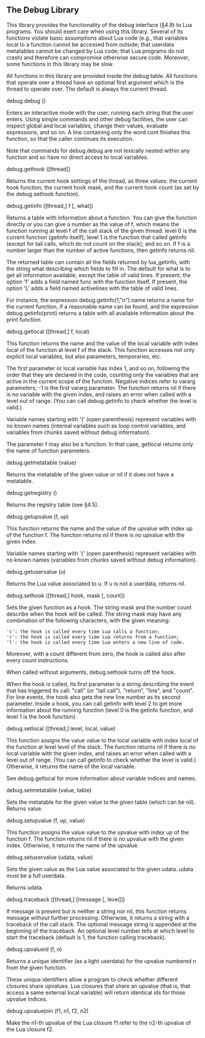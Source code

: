 
## The Debug Library

This library provides the functionality of the debug interface (§4.9) to Lua programs. 
You should exert care when using this library. 
Several of its functions violate basic assumptions about Lua code 
(e.g., that variables local to a function cannot be accessed from outside; 
that userdata metatables cannot be changed by Lua code; 
that Lua programs do not crash) and therefore can compromise otherwise secure code. 
Moreover, some functions in this library may be slow.

All functions in this library are provided inside the debug table. 
All functions that operate over a thread have an optional first argument 
which is the thread to operate over. 
The default is always the current thread. 

debug.debug ()

Enters an interactive mode with the user, running each string that the user enters. Using simple commands and other debug facilities, the user can inspect global and local variables, change their values, evaluate expressions, and so on. A line containing only the word cont finishes this function, so that the caller continues its execution.

Note that commands for debug.debug are not lexically nested within any function and so have no direct access to local variables.

debug.gethook ([thread])

Returns the current hook settings of the thread, as three values: the current hook function, the current hook mask, and the current hook count (as set by the debug.sethook function).

debug.getinfo ([thread,] f [, what])

Returns a table with information about a function. You can give the function directly or you can give a number as the value of f, which means the function running at level f of the call stack of the given thread: level 0 is the current function (getinfo itself); level 1 is the function that called getinfo (except for tail calls, which do not count on the stack); and so on. If f is a number larger than the number of active functions, then getinfo returns nil.

The returned table can contain all the fields returned by lua_getinfo, with the string what describing which fields to fill in. The default for what is to get all information available, except the table of valid lines. If present, the option 'f' adds a field named func with the function itself. If present, the option 'L' adds a field named activelines with the table of valid lines.

For instance, the expression debug.getinfo(1,"n").name returns a name for the current function, if a reasonable name can be found, and the expression debug.getinfo(print) returns a table with all available information about the print function.

debug.getlocal ([thread,] f, local)

This function returns the name and the value of the local variable with index local of the function at level f of the stack. This function accesses not only explicit local variables, but also parameters, temporaries, etc.

The first parameter or local variable has index 1, and so on, following the order that they are declared in the code, counting only the variables that are active in the current scope of the function. Negative indices refer to vararg parameters; -1 is the first vararg parameter. The function returns nil if there is no variable with the given index, and raises an error when called with a level out of range. (You can call debug.getinfo to check whether the level is valid.)

Variable names starting with '(' (open parenthesis) represent variables with no known names (internal variables such as loop control variables, and variables from chunks saved without debug information).

The parameter f may also be a function. In that case, getlocal returns only the name of function parameters.

debug.getmetatable (value)

Returns the metatable of the given value or nil if it does not have a metatable.

debug.getregistry ()

Returns the registry table (see §4.5).

debug.getupvalue (f, up)

This function returns the name and the value of the upvalue with index up of the function f. The function returns nil if there is no upvalue with the given index.

Variable names starting with '(' (open parenthesis) represent variables with no known names (variables from chunks saved without debug information).

debug.getuservalue (u)

Returns the Lua value associated to u. If u is not a userdata, returns nil.

debug.sethook ([thread,] hook, mask [, count])

Sets the given function as a hook. The string mask and the number count describe when the hook will be called. The string mask may have any combination of the following characters, with the given meaning:

    'c': the hook is called every time Lua calls a function;
    'r': the hook is called every time Lua returns from a function;
    'l': the hook is called every time Lua enters a new line of code.

Moreover, with a count different from zero, the hook is called also after every count instructions.

When called without arguments, debug.sethook turns off the hook.

When the hook is called, its first parameter is a string describing the event that has triggered its call: "call" (or "tail call"), "return", "line", and "count". For line events, the hook also gets the new line number as its second parameter. Inside a hook, you can call getinfo with level 2 to get more information about the running function (level 0 is the getinfo function, and level 1 is the hook function).

debug.setlocal ([thread,] level, local, value)

This function assigns the value value to the local variable with index local of the function at level level of the stack. The function returns nil if there is no local variable with the given index, and raises an error when called with a level out of range. (You can call getinfo to check whether the level is valid.) Otherwise, it returns the name of the local variable.

See debug.getlocal for more information about variable indices and names.

debug.setmetatable (value, table)

Sets the metatable for the given value to the given table (which can be nil). Returns value.

debug.setupvalue (f, up, value)

This function assigns the value value to the upvalue with index up of the function f. The function returns nil if there is no upvalue with the given index. Otherwise, it returns the name of the upvalue.

debug.setuservalue (udata, value)

Sets the given value as the Lua value associated to the given udata. udata must be a full userdata.

Returns udata.

debug.traceback ([thread,] [message [, level]])

If message is present but is neither a string nor nil, this function returns message without further processing. Otherwise, it returns a string with a traceback of the call stack. The optional message string is appended at the beginning of the traceback. An optional level number tells at which level to start the traceback (default is 1, the function calling traceback).

debug.upvalueid (f, n)

Returns a unique identifier (as a light userdata) for the upvalue numbered n from the given function.

These unique identifiers allow a program to check whether different closures share upvalues. Lua closures that share an upvalue (that is, that access a same external local variable) will return identical ids for those upvalue indices.

debug.upvaluejoin (f1, n1, f2, n2)

Make the n1-th upvalue of the Lua closure f1 refer to the n2-th upvalue of the Lua closure f2. 

